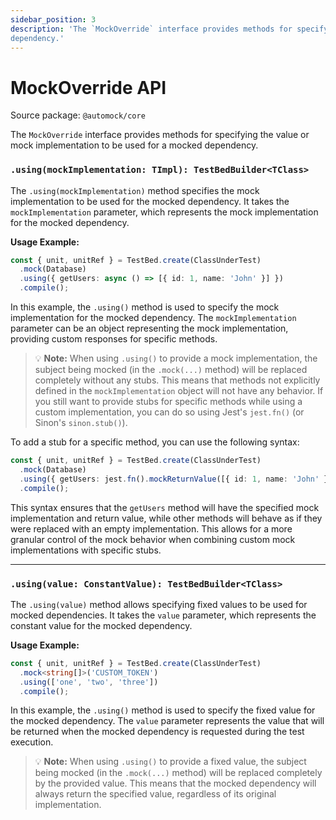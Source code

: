 ```yaml
---
sidebar_position: 3
description: 'The `MockOverride` interface provides methods for specifying the value or mock implementation to be used for a mocked
dependency.'
---
```


# MockOverride API

Source package: `@automock/core`

The `MockOverride` interface provides methods for specifying the value or mock implementation to be used for a mocked
dependency.

### `.using(mockImplementation: TImpl): TestBedBuilder<TClass>`

The `.using(mockImplementation)` method specifies the mock implementation to be used for the mocked dependency. It takes
the `mockImplementation` parameter, which represents the mock implementation for the mocked dependency.

**Usage Example:**

```typescript
const { unit, unitRef } = TestBed.create(ClassUnderTest)
  .mock(Database)
  .using({ getUsers: async () => [{ id: 1, name: 'John' }] })
  .compile();
```

In this example, the `.using()` method is used to specify the mock implementation for the mocked dependency.
The `mockImplementation` parameter can be an object representing the mock implementation, providing custom responses for
specific methods.

> :bulb: **Note:** When using `.using()` to provide a mock implementation, the subject being mocked (in the `.mock(...)` method)
> will be replaced completely without any stubs. This means that methods not explicitly defined in the `mockImplementation` object
> will not have any behavior. If you still want to provide stubs for specific methods while using a custom implementation, you can
> do so using Jest's `jest.fn()` (or Sinon's `sinon.stub()`).

To add a stub for a specific method, you can use the following syntax:

```typescript
const { unit, unitRef } = TestBed.create(ClassUnderTest)
  .mock(Database)
  .using({ getUsers: jest.fn().mockReturnValue([{ id: 1, name: 'John' }]) })
  .compile();
```

This syntax ensures that the `getUsers` method will have the specified mock implementation and return value, while other
methods will behave as if they were replaced with an empty implementation. This allows for a more granular control of
the mock behavior when combining custom mock implementations with specific stubs.

---

### `.using(value: ConstantValue): TestBedBuilder<TClass>`

The `.using(value)` method allows specifying fixed values to be used for mocked dependencies. It takes the `value`
parameter, which represents the constant value for the mocked dependency.

**Usage Example:**

```typescript
const { unit, unitRef } = TestBed.create(ClassUnderTest)
  .mock<string[]>('CUSTOM_TOKEN')
  .using(['one', 'two', 'three'])
  .compile();
```

In this example, the `.using()` method is used to specify the fixed value for the mocked dependency. The `value`
parameter represents the value that will be returned when the mocked dependency is requested during the test execution.

> :bulb: **Note:** When using `.using()` to provide a fixed value, the subject being mocked (in the `.mock(...)` method)
> will be replaced completely by the provided value. This means that the mocked dependency will always return the specified
> value, regardless of its original implementation.
